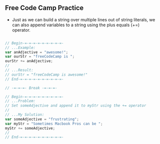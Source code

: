 ## Free Code Camp Practice

- Just as we can build a string over multiple lines out of string literals,
we can also append variables to a string using the plus equals (+=) operator. 

```JavaScript

// Begin-=-=-=-=-=-=-=-=-=-
// ...Example: 
var anAdjective = "awesome!";
var ourStr = "freeCodeCamp is ";
ourStr += anAdjective;
//
// ...Result:
// ourStr = "freeCodeCamp is awesome!" 
// End-=-=-=-=-=-=-=-=-=-=-

// -=-=-=- Break -=-=-=-

// Begin-=-=-=-=-=-=-=-=-=-
// ...Problem: 
// Set someAdjective and append it to myStr using the += operator
//
// ...My Solution:
var someAdjective = "frustrating";
var myStr = "Sometimes Macbook Pros can be ";
myStr += someAdjective; 
//
// End-=-=-=-=-=-=-=-=-=-=-


```